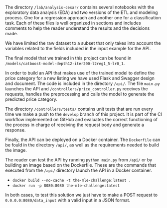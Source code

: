 The directory `/lab/analysis-cesar/` contains several notebooks with the exploratory data analysis (EDA) and two versions of the ETL and modeling process. One for a regression approach and another one for a classification task. Each of these files is well organized in sections and includes comments to help the reader understand the results and the decisions made.

We have limited the raw dataset to a subset that only takes into account the variables related to the fields included in the input example for the API.

The final model that we trained in this project can be found in `/models/catboost-model-depth12-iter200-l2reg1_5-lr0_1`.

In order to build an API that makes use of the trained model to define the price category for a new listing we have used Flask and Swagger design and document. The code is included in the directory `/api/`. The file `main.py` launches the API and `/controllers/price_controller.py` receives the requests, handles the preprocessing and calls the model to generate the predicted price category.

The directory `/controllers/tests/` contains unit tests that are run every time we make a push to the `develop` branch of this project. It is part of the CI workflow implemented on GitHub and evaluates the correct functioning of the process in charge of receiving the request body and generate a response.

Finally, the API can be deployed on a Docker container. The `Dockerfile` can be fould in the directory `/api/`, as well as the requirements needed to build the image.

The reader can test the API by running `python main.py` from `/api/` or by building an image based on the Dockerfile. These are the commands that executed from the `/api/` directory launch the API in a Docker container.
- `docker build --no-cache -t the-mle-challenge:latest .`
- `docker run -p 8080:8080 the-mle-challenge:latest`

In both cases, to test this solution we just have to make a POST request to `0.0.0.0:8080/data_input` with a valid input in a JSON format.
